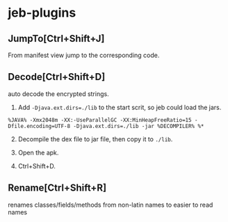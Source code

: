 # jeb-plugins

## JumpTo[Ctrl+Shift+J]

From manifest view jump to the corresponding code.

## Decode[Ctrl+Shift+D]

auto decode the encrypted strings.

1. Add `-Djava.ext.dirs=./lib` to the start scrit, so jeb could load the jars.
```
%JAVA% -Xmx2048m -XX:-UseParallelGC -XX:MinHeapFreeRatio=15 -Dfile.encoding=UTF-8 -Djava.ext.dirs=./lib -jar %DECOMPILER% %*
```
2. Decompile the dex file to jar file, then copy it to `./lib`.

3. Open the apk.

4. Ctrl+Shift+D.

## Rename[Ctrl+Shift+R]

renames classes/fields/methods from non-latin names to easier to read names
